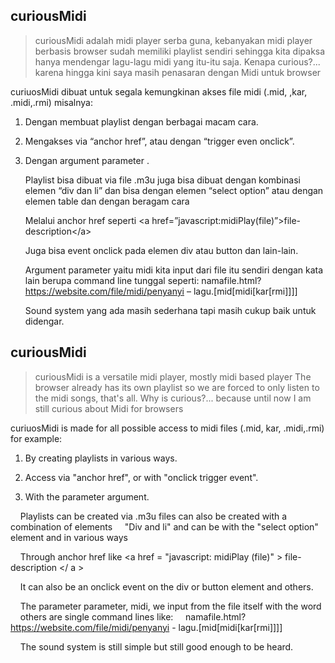 ﻿
## curiousMidi

> curiousMidi adalah midi player serba guna, kebanyakan midi player berbasis
> browser sudah memiliki playlist sendiri sehingga kita dipaksa hanya mendengar lagu-lagu midi yang itu-itu saja.
> Kenapa curious?... karena hingga kini saya masih penasaran dengan Midi untuk browser

curiuosMidi dibuat untuk segala kemungkinan akses file midi (.mid, ,kar, .midi,.rmi) misalnya:

1.  Dengan membuat playlist dengan berbagai macam cara.

2.  Mengakses via “anchor href”, atau dengan “trigger even onclick”.

3.  Dengan argument parameter .

    Playlist bisa dibuat via file .m3u juga bisa dibuat dengan kombinasi elemen
    “div dan li” dan bisa dengan elemen “select option” atau dengan elemen table dan dengan beragam cara

    Melalui anchor href seperti \<a href=”javascript:midiPlay(file)”\>file-description\</a\>

    Juga bisa event onclick pada elemen div atau button dan lain-lain.

    Argument parameter yaitu midi kita input dari file itu sendiri dengan kata lain berupa command line tunggal seperti:
    namafile.html?https://website.com/file/midi/penyanyi – lagu.[mid[midi[kar[rmi]]]]

    Sound system yang ada masih sederhana tapi masih cukup baik untuk didengar.

    
## curiousMidi

> curiousMidi is a versatile midi player, mostly midi based player
> The browser already has its own playlist so we are forced to only listen to the midi songs, that's all.
> Why is curious?... because until now I am still curious about Midi for browsers

curiuosMidi is made for all possible access to midi files (.mid, kar, .midi,.rmi) for example:

1. By creating playlists in various ways.

2. Access via "anchor href", or with "onclick trigger event".

3. With the parameter argument.

    Playlists can be created via .m3u files can also be created with a combination of elements
    "Div and li" and can be with the "select option" element and in various ways

    Through anchor href like \<a href = "javascript: midiPlay (file)" \> file-description \</ a \>

    It can also be an onclick event on the div or button element and others.

    The parameter parameter, midi, we input from the file itself with the word
    others are single command lines like:
    namafile.html? https://website.com/file/midi/penyanyi - lagu.[mid[midi[kar[rmi]]]]

    The sound system is still simple but still good enough to be heard.
